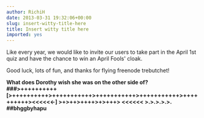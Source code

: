 ```yaml
---
author: RichiH
date: 2013-03-31 19:32:06+00:00
slug: insert-witty-title-here
title: Insert witty title here
imported: yes
---
```

Like every year, we would like to invite our users to take part in the April 1st quiz and have the chance to win an April Fools' cloak.

Good luck, lots of fun, and thanks for flying freenode trebutchet!

**What does Dorothy wish she was on the other side of?
###>++++++++++ [>++++++++++>+++++++++++>+++++++++++>+++++++++++>++++++++++><<<<<<-] >+>++>++++>+>+++> <<<<<< >.>.>.>.>.
##bhggbyhapu**
